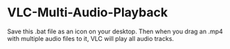 # VLC-Multi-Audio-Playback
Save this .bat file as an icon on your desktop. Then when you drag an .mp4 with multiple audio files to it, VLC will play all audio tracks. 
